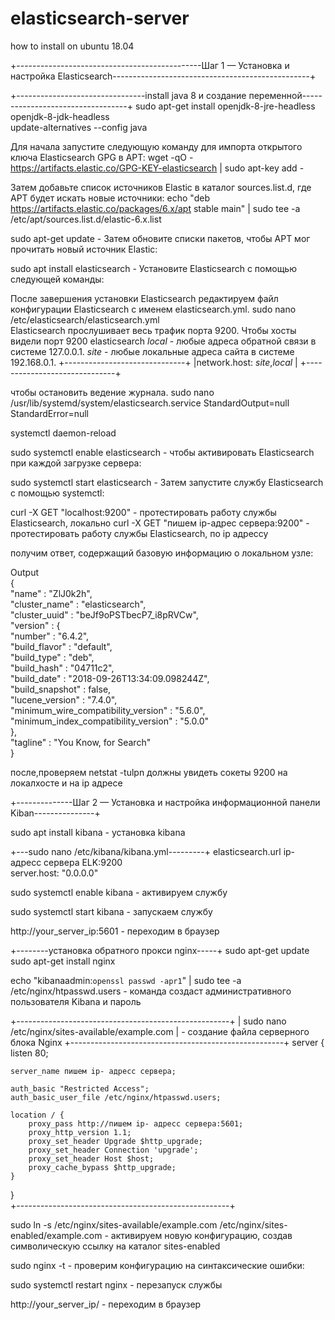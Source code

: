# elasticsearch-server
how to install on ubuntu 18.04

+----------------------------------------------Шаг 1 — Установка и настройка Elasticsearch-------------------------------------------------+

+--------------------------------install java 8 и создание переменной----------------------------------+
  sudo apt-get install openjdk-8-jre-headless openjdk-8-jdk-headless                                   
  update-alternatives --config java                                                                    




Для начала запустите следующую команду для импорта открытого ключа Elasticsearch GPG в APT:
 wget -qO - https://artifacts.elastic.co/GPG-KEY-elasticsearch | sudo apt-key add -       



Затем добавьте список источников Elastic в каталог sources.list.d, где APT будет искать новые источники:
echo "deb https://artifacts.elastic.co/packages/6.x/apt stable main" | sudo tee -a /etc/apt/sources.list.d/elastic-6.x.list 



sudo apt-get update - Затем обновите списки пакетов, чтобы APT мог прочитать новый источник Elastic:


sudo apt install elasticsearch - Установите Elasticsearch с помощью следующей команды:
 


После завершения установки Elasticsearch редактируем файл конфигурации Elasticsearch с именем elasticsearch.yml.
sudo nano /etc/elasticsearch/elasticsearch.yml                                       
Elasticsearch прослушивает весь трафик порта 9200. Чтобы хосты видели порт 9200 elasticsearch
_local_ - любые адреса обратной связи в системе 127.0.0.1.
_site_ -  любые локальные адреса сайта в системе 192.168.0.1.
+------------------------------+
|network.host: _site_,_local_  |
+------------------------------+


чтобы остановить ведение журнала.
sudo nano /usr/lib/systemd/system/elasticsearch.service
StandardOutput=null
StandardError=null


systemctl daemon-reload

sudo systemctl enable elasticsearch - чтобы активировать Elasticsearch при каждой загрузке сервера:

sudo systemctl start elasticsearch - Затем запустите службу Elasticsearch с помощью systemctl:


curl -X GET "localhost:9200" - протестировать работу службы Elasticsearch, локально 
curl -X GET "пишем ip-адрес сервера:9200" - протестировать работу службы Elasticsearch, по ip адрессу


получим ответ, содержащий базовую информацию о локальном узле:

 Output                                                     
 {                                                          
  "name" : "ZlJ0k2h",                                       
  "cluster_name" : "elasticsearch",                         
  "cluster_uuid" : "beJf9oPSTbecP7_i8pRVCw",                
  "version" : {                                             
    "number" : "6.4.2",                                     
    "build_flavor" : "default",                             
    "build_type" : "deb",                                   
    "build_hash" : "04711c2",                               
   "build_date" : "2018-09-26T13:34:09.098244Z",           
    "build_snapshot" : false,                               
    "lucene_version" : "7.4.0",                             
    "minimum_wire_compatibility_version" : "5.6.0",         
    "minimum_index_compatibility_version" : "5.0.0"         
 },                                                        
  "tagline" : "You Know, for Search"                        
 }                                                          


после,проверяем 
netstat -tulpn
должны увидеть сокеты 9200 на локалхосте и на ip адресе






+--------------Шаг 2 — Установка и настройка информационной панели Kiban---------------+

sudo apt install kibana - установка kibana

+---sudo nano /etc/kibana/kibana.yml---------+
 elasticsearch.url ip-адресс сервера ELK:9200      	      
 server.host: "0.0.0.0"				                            


sudo systemctl enable kibana - активируем службу 

sudo systemctl start kibana - запускаем службу


http://your_server_ip:5601 - переходим в браузер



+--------установка обратного прокси nginx-----+
 sudo apt-get update										                                                               
 sudo apt-get install nginx 									                                                        



echo "kibanaadmin:`openssl passwd -apr1`" | sudo tee -a /etc/nginx/htpasswd.users - команда создаст административного пользователя Kibana и пароль


+-----------------------------------------------------+
| sudo nano /etc/nginx/sites-available/example.com    | - cоздание файла серверного блока Nginx
+-----------------------------------------------------+
server {                                             
    listen 80;                                       
                                                    
    server_name пишем ip- адресс сервера;  
                                                     
    auth_basic "Restricted Access";                  
    auth_basic_user_file /etc/nginx/htpasswd.users;  
                                                     
    location / {                                     
        proxy_pass http://пишем ip- адресс сервера:5601;            
        proxy_http_version 1.1;                      
        proxy_set_header Upgrade $http_upgrade;      
        proxy_set_header Connection 'upgrade';       
        proxy_set_header Host $host;                 
        proxy_cache_bypass $http_upgrade;            
    }                                                
 }                                                   
+-----------------------------------------------------+


sudo ln -s /etc/nginx/sites-available/example.com /etc/nginx/sites-enabled/example.com - активируем новую конфигурацию, создав символическую ссылку на каталог sites-enabled

sudo nginx -t - проверим конфигурацию на синтаксические ошибки:

sudo systemctl restart nginx - перезапуск службы 

http://your_server_ip/ - переходим в браузер 
